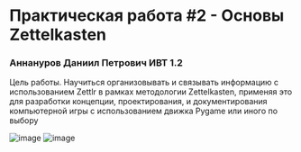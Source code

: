 # Практическая работа #2 - Основы Zettelkasten
### Аннануров Даниил Петрович ИВТ 1.2
Цель работы. Научиться организовывать и связывать информацию с использованием Zettlr в рамках методологии
Zettelkasten, применяя это для разработки концепции, проектирования, и документирования компьютерной игры с
использованием движка Pygame или иного по выбору



![image](https://github.com/user-attachments/assets/b1f4758d-29fe-4c91-bfb5-b84256f95426)
![image](https://github.com/user-attachments/assets/eae36687-e29c-49f4-858c-54617d899dda)
